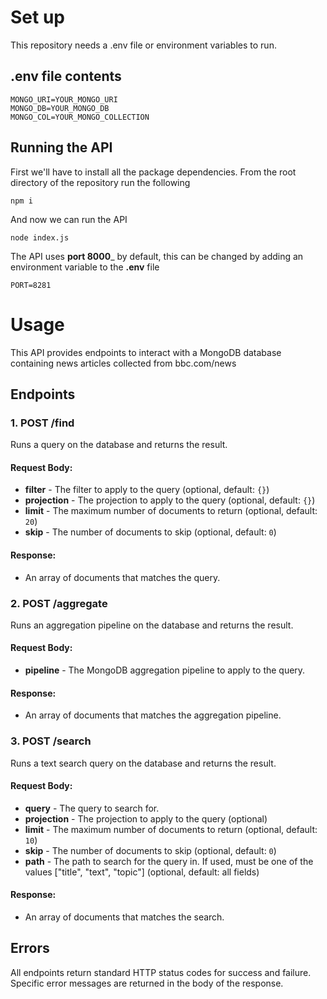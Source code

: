 # Set up

This repository needs a .env file or environment variables to run.

## .env file contents

```
MONGO_URI=YOUR_MONGO_URI
MONGO_DB=YOUR_MONGO_DB
MONGO_COL=YOUR_MONGO_COLLECTION
```

## Running the API

First we'll have to install all the package dependencies. From the root directory of the repository run the following

```
npm i
```

And now we can run the API

```
node index.js
```

The API uses __port 8000___ by default, this can be changed by adding an environment variable to the __.env__ file

```
PORT=8281
```

# Usage 

This API provides endpoints to interact with a MongoDB database containing news articles collected from bbc.com/news

## Endpoints

### 1. POST /find

Runs a query on the database and returns the result.

#### Request Body:

- **filter** - The filter to apply to the query (optional, default: `{}`)
- **projection** - The projection to apply to the query (optional, default: `{}`)
- **limit** - The maximum number of documents to return (optional, default: `20`)
- **skip** - The number of documents to skip (optional, default: `0`)

#### Response:

- An array of documents that matches the query.

### 2. POST /aggregate

Runs an aggregation pipeline on the database and returns the result.

#### Request Body:

- **pipeline** - The MongoDB aggregation pipeline to apply to the query.

#### Response:

- An array of documents that matches the aggregation pipeline.

### 3. POST /search

Runs a text search query on the database and returns the result.

#### Request Body:

- **query** - The query to search for.
- **projection** - The projection to apply to the query (optional)
- **limit** - The maximum number of documents to return (optional, default: `10`)
- **skip** - The number of documents to skip (optional, default: `0`)
- **path** - The path to search for the query in. If used, must be one of the values \["title", "text", "topic"\] (optional, default: all fields)

#### Response:

- An array of documents that matches the search.

## Errors

All endpoints return standard HTTP status codes for success and failure. Specific error messages are returned in the body of the response.

